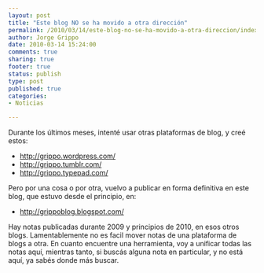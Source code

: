 ```yaml
--- 
layout: post
title: "Este blog NO se ha movido a otra dirección"
permalink: /2010/03/14/este-blog-no-se-ha-movido-a-otra-direccion/index.html
author: Jorge Grippo
date: 2010-03-14 15:24:00
comments: true
sharing: true
footer: true
status: publish
type: post
published: true
categories: 
- Noticias

---
```

<!-- 133 -->
Durante los últimos meses, intenté usar otras plataformas de blog, y creé estos:<div><ul><li><a href="http://grippo.wordpress.com/">http://grippo.wordpress.com/</a></li><li><a href="http://grippo.tumblr.com/">http://grippo.tumblr.com/</a></li><li><a href="http://grippo.typepad.com/">http://grippo.typepad.com/</a>
</li></ul>Pero por una cosa o por otra, vuelvo a publicar en forma definitiva en este blog, que estuvo desde el principio, en:
<ul><li><a href="http://grippoblog.blogspot.com/">http://grippoblog.blogspot.com/</a></li></ul>Hay notas publicadas durante 2009 y principios de 2010, en esos otros blogs. Lamentablemente no es facil mover notas de una plataforma de blogs a otra. En cuanto encuentre una herramienta, voy a unificar todas las notas aquí, mientras tanto, si buscás alguna nota en particular, y no está aquí, ya sabés donde más buscar.

</div><div style="position:absolute;display:none;z-index:1000;background-color:rgb(236,231,197);font-size:10pt;font-family:sans-serif;color:rgb(1,1,34);border-color:rgb(38,108,111);border-style:solid;border-width:1px 2.5px 2px .5px;padding:1pt 3pt;"></div><div style="position:absolute;display:none;z-index:1000;background-color:rgb(236,231,197);font-size:10pt;font-family:sans-serif;color:rgb(1,1,34);border-color:rgb(38,108,111);border-style:solid;border-width:1px 2.5px 2px .5px;padding:1pt 3pt;"></div><div style="position:absolute;display:none;z-index:1000;background-color:rgb(236,231,197);font-size:10pt;font-family:sans-serif;color:rgb(1,1,34);border-color:rgb(38,108,111);border-style:solid;border-width:1px 2.5px 2px .5px;padding:1pt 3pt;"></div>

